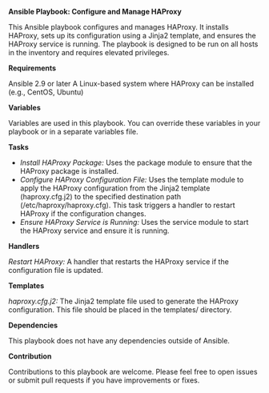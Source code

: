 **Ansible Playbook: Configure and Manage HAProxy**

This Ansible playbook configures and manages HAProxy. It installs HAProxy, sets up its configuration using a Jinja2 template, and ensures the HAProxy service is running. The playbook is designed to be run on all hosts in the inventory and requires elevated privileges.

**Requirements**

Ansible 2.9 or later
A Linux-based system where HAProxy can be installed (e.g., CentOS, Ubuntu)

**Variables**

Variables are used in this playbook. You can override these variables in your playbook or in a separate variables file.

**Tasks**

- *Install HAProxy Package:*
Uses the package module to ensure that the HAProxy package is installed.
- *Configure HAProxy Configuration File:*
Uses the template module to apply the HAProxy configuration from the Jinja2 template (haproxy.cfg.j2) to the specified destination path (/etc/haproxy/haproxy.cfg). This task triggers a handler to restart HAProxy if the configuration changes.
- *Ensure HAProxy Service is Running:*
Uses the service module to start the HAProxy service and ensure it is running.

**Handlers**

*Restart HAProxy:*
A handler that restarts the HAProxy service if the configuration file is updated.

**Templates**

*haproxy.cfg.j2:* The Jinja2 template file used to generate the HAProxy configuration. This file should be placed in the templates/ directory.

**Dependencies**

This playbook does not have any dependencies outside of Ansible.

**Contribution**

Contributions to this playbook are welcome. Please feel free to open issues or submit pull requests if you have improvements or fixes.













